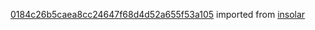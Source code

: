 [0184c26b5caea8cc24647f68d4d52a655f53a105](https://github.com/insolar/insolar/commit/0184c26b5caea8cc24647f68d4d52a655f53a105) imported from [insolar](https://github.com/insolar/insolar)
